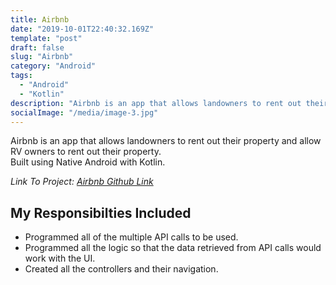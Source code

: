 ```yaml
---
title: Airbnb
date: "2019-10-01T22:40:32.169Z"
template: "post"
draft: false
slug: "Airbnb"
category: "Android"
tags:
  - "Android"
  - "Kotlin"
description: "Airbnb is an app that allows landowners to rent out their property and allow RV owners to rent out their property."
socialImage: "/media/image-3.jpg"
---
```


Airbnb is an app that allows landowners to rent out their property and allow RV owners to rent out their property. <br>
Built using Native Android with Kotlin.<br>

*Link To Project: [Airbnb Github Link](https://github.com/BuildWeek-RV-camping-Airbnb/Android)*

<h2>My Responsibilties Included</h2>

<ul>
  <li>Programmed all of the multiple API calls to be used.</li>
  <li>Programmed all the logic so that the data retrieved from API calls would work with the UI.</li>
  <li>Created all the controllers and their navigation.</li>
</ul>